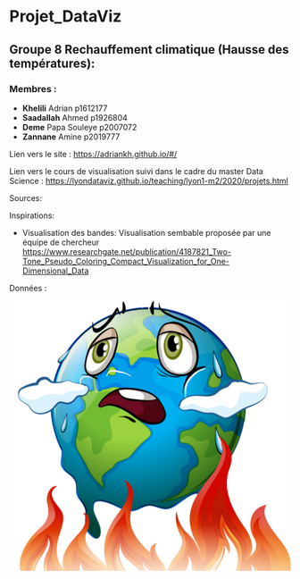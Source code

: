 # Projet_DataViz
## Groupe 8 Rechauffement climatique (Hausse des températures): 

### Membres : 
- **Khelili** Adrian p1612177
- **Saadallah** Ahmed p1926804
- **Deme** Papa Souleye p2007072
- **Zannane** Amine p2019777

Lien vers le site : https://adriankh.github.io/#/

Lien vers le cours de visualisation suivi dans le cadre du master Data Science : https://lyondataviz.github.io/teaching/lyon1-m2/2020/projets.html


Sources:

Inspirations: 
- Visualisation des bandes: Visualisation sembable proposée par une équipe de chercheur https://www.researchgate.net/publication/4187821_Two-Tone_Pseudo_Coloring_Compact_Visualization_for_One-Dimensional_Data 

Données :


![Simplon.co](rechauffement.jpg)

